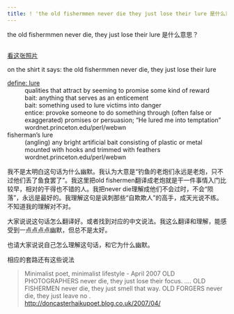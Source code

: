 ```yaml
---
title: ! 'the old fishermmen never die they just lose their lure 是什么意思 '
---
```


<p>the old fishermmen never die, they just lose their lure 是什么意思？</p>

<p><img src="http://zhaopian.rijiben.org/d/67370-2/1+_13_.jpg" alt="" /></p>

<p><a href="http://zhaopian.rijiben.org/d/67370-2/1+_13_.jpg">看这张照片</a></p>

<p>on the shirt it says: the old fishermmen never die, they just lose their lure</p>

<dl>
<dt><a href="http://www.google.com/search?q=define%3Alure">define: lure</a></dt>
<dd>qualities that attract by seeming to promise some kind of reward</dd>

<dd>bait: anything that serves as an enticement</dd>

<dd>bait: something used to lure victims into danger</dd>

<dd>entice: provoke someone to do something through (often false or exaggerated) promises or persuasion; &#8220;He lured me into temptation&#8221;
wordnet.princeton.edu/perl/webwn</dd>

<dt>fisherman&#8217;s lure</dt>
<dd>(angling) any bright artificial bait consisting of plastic or metal mounted with hooks and trimmed with feathers
wordnet.princeton.edu/perl/webwn</dd>
</dl>

<p>我不是太明白这句话为什么幽默。我认为大意是“钓鱼的老炮们永远是老炮，只不过他们丢了鱼食罢了”。我这里把old fishermen翻译成老炮就是干一件事情入门比较早，相对的干得也不错的人。我把never die理解成他们不会过时，不会“陨落”，永远是最好的。我理解这句是讽刺那些“自欺欺人”的高手，成天光说不练。不知道我的理解对不对。</p>

<p>大家说说这句话怎么翻译好。或者找到对应的中文说法。我这么翻译和理解，能感受到一点点点点幽默，但总不是太好。</p>

<p>也请大家说说自己怎么理解这句话，和它为什么幽默。</p>

<p>相应的套路还有这些说法</p>

<blockquote>
  <p>Minimalist poet, minimalist lifestyle - April 2007
  OLD PHOTOGRAPHERS never die, they just lose their focus. &#8230;. OLD FISHERMEN never die, they just smell that way. OLD FORGERS never die, they just leave no . 
  <a href="http://doncasterhaikupoet.blog.co.uk/2007/04/">http://doncasterhaikupoet.blog.co.uk/2007/04/</a></p>
</blockquote>
